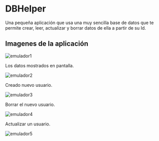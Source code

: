 <h1 align="left"> DBHelper </h1>
<p>Una pequeña aplicación que usa una muy sencilla base de datos que te permite crear, leer, actualizar y borrar datos de ella a partir de su Id.</p>
<h2 align="left"> Imagenes de la aplicación </h2>

![emulador1](https://github.com/user-attachments/assets/7da74c2b-18de-422a-ab6f-15b6596683b2)

<p>Los datos mostrados en pantalla.</p>

![emulador2](https://github.com/user-attachments/assets/bc5ed318-e0e9-4735-a055-d5bdb2b5073b)
<p>Creado nuevo usuario.</p>

![emulador3](https://github.com/user-attachments/assets/010d6aae-81af-437b-b999-2fe687d1d6e8)

<p>Borrar el nuevo usuario.</p>

![emulador4](https://github.com/user-attachments/assets/81d0139c-a7cf-4f5e-9844-82d6addcbc51)

<p>Actualizar un usuario.</p>

![emulador5](https://github.com/user-attachments/assets/15aee706-7f4e-4ce2-91a5-94ac466d602f)


